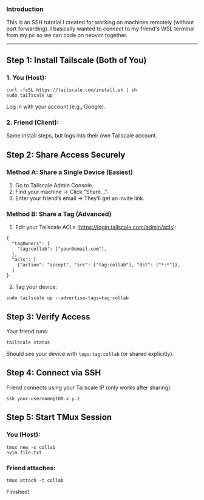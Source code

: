 ### Introduction ###

This is an SSH tutorial I created for working on machines remotely (without port forwarding). I basically wanted to connect to my friend's WSL terminal from my pc so we can code on neovim together.
<hr>

## Step 1: Install Tailscale (Both of You)
### 1. You (Host):<br>
```
curl -fsSL https://tailscale.com/install.sh | sh
sudo tailscale up
```
Log in with your account (e.g., Google).<br>
### 2. Friend (Client):<br>
Same install steps, but logs into their own Tailscale account.

## Step 2: Share Access Securely
### Method A: Share a Single Device (Easiest)
1. Go to Tailscale Admin Console.
2. Find your machine → Click "Share...".
3. Enter your friend’s email → They’ll get an invite link.

### Method B: Share a Tag (Advanced)
1. Edit your Tailscale ACLs (https://login.tailscale.com/admin/acls):
```
{
  "tagOwners": {
    "tag:collab": ["your@email.com"],
  },
  "acls": [
    {"action": "accept", "src": ["tag:collab"], "dst": ["*:*"]},
  ]
}
```
2. Tag your device:
```
sudo tailscale up --advertise-tags=tag:collab
```

## Step 3: Verify Access
Your friend runs:
```
tailscale status
```
Should see your device with `tags:tag:collab` (or shared explicitly).

## Step 4: Connect via SSH
Friend connects using your Tailscale IP (only works after sharing):
```
ssh your-username@100.x.y.z
```

## Step 5: Start TMux Session
### You (Host):
```
tmux new -s collab
nvim file.txt
```

### Friend attaches:
```
tmux attach -t collab
```

Finished!
